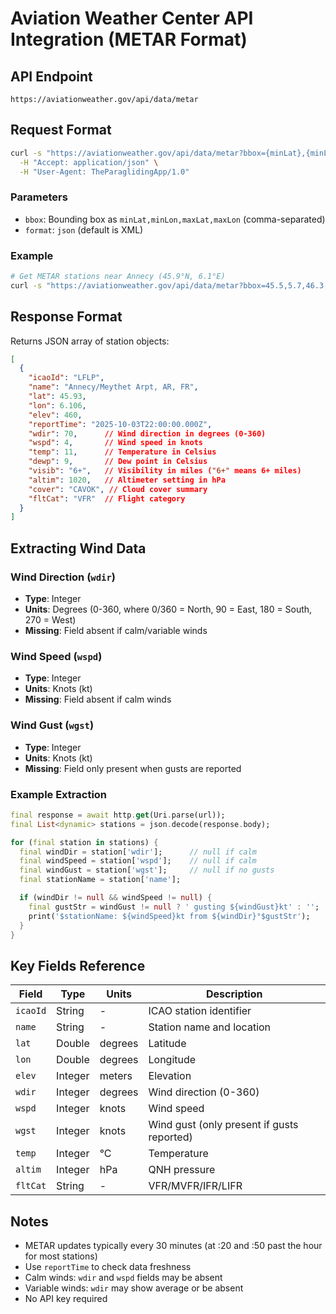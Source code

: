 # Aviation Weather Center API Integration (METAR Format)

## API Endpoint

```
https://aviationweather.gov/api/data/metar
```

## Request Format

```bash
curl -s "https://aviationweather.gov/api/data/metar?bbox={minLat},{minLon},{maxLat},{maxLon}&format=json" \
  -H "Accept: application/json" \
  -H "User-Agent: TheParaglidingApp/1.0"
```

### Parameters

- `bbox`: Bounding box as `minLat,minLon,maxLat,maxLon` (comma-separated)
- `format`: `json` (default is XML)

### Example

```bash
# Get METAR stations near Annecy (45.9°N, 6.1°E)
curl -s "https://aviationweather.gov/api/data/metar?bbox=45.5,5.7,46.3,6.5&format=json"
```

## Response Format

Returns JSON array of station objects:

```json
[
  {
    "icaoId": "LFLP",
    "name": "Annecy/Meythet Arpt, AR, FR",
    "lat": 45.93,
    "lon": 6.106,
    "elev": 460,
    "reportTime": "2025-10-03T22:00:00.000Z",
    "wdir": 70,      // Wind direction in degrees (0-360)
    "wspd": 4,       // Wind speed in knots
    "temp": 11,      // Temperature in Celsius
    "dewp": 9,       // Dew point in Celsius
    "visib": "6+",   // Visibility in miles ("6+" means 6+ miles)
    "altim": 1020,   // Altimeter setting in hPa
    "cover": "CAVOK", // Cloud cover summary
    "fltCat": "VFR"  // Flight category
  }
]
```

## Extracting Wind Data

### Wind Direction (`wdir`)
- **Type**: Integer
- **Units**: Degrees (0-360, where 0/360 = North, 90 = East, 180 = South, 270 = West)
- **Missing**: Field absent if calm/variable winds

### Wind Speed (`wspd`)
- **Type**: Integer
- **Units**: Knots (kt)
- **Missing**: Field absent if calm winds

### Wind Gust (`wgst`)
- **Type**: Integer
- **Units**: Knots (kt)
- **Missing**: Field only present when gusts are reported

### Example Extraction

```dart
final response = await http.get(Uri.parse(url));
final List<dynamic> stations = json.decode(response.body);

for (final station in stations) {
  final windDir = station['wdir'];      // null if calm
  final windSpeed = station['wspd'];    // null if calm
  final windGust = station['wgst'];     // null if no gusts
  final stationName = station['name'];

  if (windDir != null && windSpeed != null) {
    final gustStr = windGust != null ? ' gusting ${windGust}kt' : '';
    print('$stationName: ${windSpeed}kt from ${windDir}°$gustStr');
  }
}
```

## Key Fields Reference

| Field | Type | Units | Description |
|-------|------|-------|-------------|
| `icaoId` | String | - | ICAO station identifier |
| `name` | String | - | Station name and location |
| `lat` | Double | degrees | Latitude |
| `lon` | Double | degrees | Longitude |
| `elev` | Integer | meters | Elevation |
| `wdir` | Integer | degrees | Wind direction (0-360) |
| `wspd` | Integer | knots | Wind speed |
| `wgst` | Integer | knots | Wind gust (only present if gusts reported) |
| `temp` | Integer | °C | Temperature |
| `altim` | Integer | hPa | QNH pressure |
| `fltCat` | String | - | VFR/MVFR/IFR/LIFR |

## Notes

- METAR updates typically every 30 minutes (at :20 and :50 past the hour for most stations)
- Use `reportTime` to check data freshness
- Calm winds: `wdir` and `wspd` fields may be absent
- Variable winds: `wdir` may show average or be absent
- No API key required
